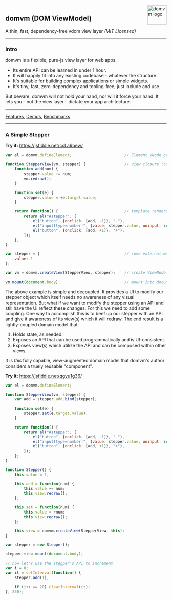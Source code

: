 <img src="domvm.png" alt="domvm logo" style="max-width:100%;" align="right" height="60">

domvm (DOM ViewModel)
---------------------
A thin, fast, dependency-free vdom view layer _(MIT Licensed)_

---
### Intro

domvm is a flexible, pure-js view layer for web apps.

- Its entire API can be learned in under 1 hour.
- It will happily fit into any existing codebase - whatever the structure.
- It's suitable for building complex applications or simple widgets.
- It's tiny, fast, zero-dependency and tooling-free; just include and use.

But beware, domvm will not hold your hand, nor will it force your hand.
It lets you - not the view layer - dictate your app architecture.

---

[Features](/dist/README.md), [Demos](/demos), [Benchmarks](/demos/bench)

---
### A Simple Stepper

**Try it:** https://jsfiddle.net/csLa6bew/

```js
var el = domvm.defineElement;						// Element VNode creator

function StepperView(vm, stepper) {					// view closure (called once during init)
	function add(num) {
		stepper.value += num;
		vm.redraw();
	}

	function set(e) {
		stepper.value = +e.target.value;
	}

	return function() {								// template renderer (called on each redraw)
		return el("#stepper", [
			el("button", {onclick: [add, -1]}, "-"),
			el("input[type=number]", {value: stepper.value, oninput: set}),
			el("button", {onclick: [add, +1]}, "+"),
		]);
	};
}

var stepper = {										// some external model/data/state
	value: 1
};

var vm = domvm.createView(StepperView, stepper);	// create ViewModel, passing model

vm.mount(document.body);							// mount into document
```

The above example is simple and decoupled. It provides a UI to modify our stepper object which itself needs no awareness of any visual representation.
But what if we want to modify the stepper using an API and still have the UI reflect these changes. For this we need to add some coupling.
One way to accomplish this is to beef up our stepper with an API and give it awareness of its view(s) which it will redraw.
The end result is a lightly-coupled domain model that:

1. Holds state, as needed.
2. Exposes an API that can be used programmatically and is UI-consistent.
3. Exposes view(s) which utilize the API and can be composed within other views.

It is *this* fully capable, view-augmented domain model that domvm's author considers a truely reusable "component".

**Try it:** https://jsfiddle.net/qgyu1g36/

```js
var el = domvm.defineElement;

function StepperView(vm, stepper) {
	var add = stepper.add.bind(stepper);

	function set(e) {
		stepper.set(e.target.value);
	}

	return function() {
		return el("#stepper", [
			el("button", {onclick: [add, -1]}, "-"),
			el("input[type=number]", {value: stepper.value, oninput: set}),
			el("button", {onclick: [add, +1]}, "+"),
		]);
	};
}

function Stepper() {
	this.value = 1;

	this.add = function(num) {
		this.value += num;
		this.view.redraw();
	};

	this.set = function(num) {
		this.value = +num;
		this.view.redraw();
	};

	this.view = domvm.createView(StepperView, this);
}

var stepper = new Stepper();

stepper.view.mount(document.body);

// now let's use the stepper's API to increment
var i = 0;
var it = setInterval(function() {
	stepper.add(1);

	if (i++ == 20) clearInterval(it);
}, 250);
```